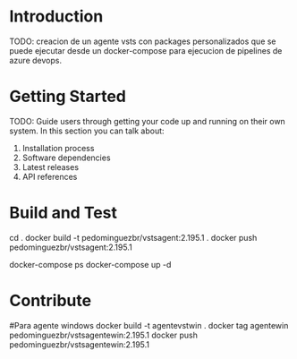 # Introduction 
TODO: creacion de un agente vsts con packages personalizados que se puede ejecutar desde un docker-compose para ejecucion de pipelines de azure devops. 

# Getting Started
TODO: Guide users through getting your code up and running on their own system. In this section you can talk about:
1.	Installation process
2.	Software dependencies
3.	Latest releases
4.	API references

# Build and Test
cd .
docker build -t pedominguezbr/vstsagent:2.195.1 .
docker push pedominguezbr/vstsagent:2.195.1

docker-compose ps
docker-compose up -d

# Contribute

#Para agente windows
docker build -t agentevstwin .
docker tag agentewin pedominguezbr/vstsagentewin:2.195.1
docker push pedominguezbr/vstsagentewin:2.195.1

